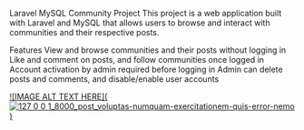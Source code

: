 Laravel MySQL Community Project
This project is a web application built with Laravel and MySQL that allows users to browse and interact with communities and their respective posts.

Features
View and browse communities and their posts without logging in
Like and comment on posts, and follow communities once logged in
Account activation by admin required before logging in
Admin can delete posts and comments, and disable/enable user accounts

[![IMAGE ALT TEXT HERE](![127 0 0 1_8000_post_voluptas-numquam-exercitationem-quis-error-nemo](https://user-images.githubusercontent.com/69693216/212330731-03f6d3e8-0c4e-4852-a321-ec5f195c057f.png)
)](https://www.youtube.com/watch?v=xyDTutS7P5c)

